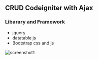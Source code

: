 ## CRUD Codeigniter with Ajax
### Libarary and Framework
* jquery
* datatable js
* Bootstrap css and js

![screenshot1](github.com/Rumesh-tharindu/crud-codeigniter/tree/master/application/views/images/screenshot1.png)